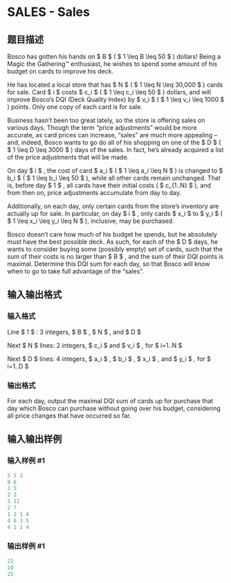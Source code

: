 # SALES - Sales

## 题目描述

Bosco has gotten his hands on $ B $ ( $ 1 \leq B \leq 50 $ ) dollars! Being a Magic the Gathering™ enthusiast, he wishes to spend some amount of his budget on cards to improve his deck.

He has located a local store that has $ N $ ( $ 1 \leq N \leq 30,000 $ ) cards for sale. Card $ i $ costs $ c_i $ ( $ 1 \leq c_i \leq&nbsp;50 $ ) dollars, and will improve Bosco’s DQI (Deck Quality Index) by $ v_i $ ( $ 1 \leq v_i \leq&nbsp;1000 $ ) points. Only one copy of each card is for sale.

Business hasn’t been too great lately, so the store is offering sales on various days. Though the term “price adjustments” would be more accurate, as card prices can increase, “sales” are much more appealing – and, indeed, Bosco wants to go do all of his shopping on one of the $ D $ ( $ 1 \leq D \leq 3000 $ ) days of the sales. In fact, he’s already acquired a list of the price adjustments that will be made.

On day $ i $ , the cost of card $ a_i $ ( $ 1 \leq a_i \leq&nbsp;N $ ) is changed to $ b_i $ ( $ 1 \leq b_i \leq&nbsp;50 $ ), while all other cards remain unchanged. That is, before day $ 1 $ , all cards have their initial costs ( $ c_{1..N} $ ), and from then on, price adjustments accumulate from day to day.

Additionally, on each day, only certain cards from the store’s inventory are actually up for sale. In particular, on day $ i $ , only cards $ x_i $ to $ y_i $ ( $ 1 \leq x_i \leq y_i \leq N $ ), inclusive, may be purchased.

Bosco doesn’t care how much of his budget he spends, but he absolutely must have the best possible deck. As such, for each of the $ D $ days, he wants to consider buying some (possibly empty) set of cards, such that the sum of their costs is no larger than $ B $ , and the sum of their DQI points is maximal. Determine this DQI sum for each day, so that Bosco will know when to go to take full advantage of the “sales”.

## 输入输出格式

### 输入格式

Line $ 1 $ : 3 integers, $ B $ , $ N $ , and $ D $

Next $ N $ lines: 2 integers, $ c_i $ and $ v_i $ , for $ i=1..N $

Next $ D $ lines: 4 integers, $ a_i $ , $ b_i $ , $ x_i $ , and $ y_i $ , for $ i=1..D $

### 输出格式

For each day, output the maximal DQI sum of cards up for purchase that day which Bosco can purchase without going over his budget, considering all price changes that have occurred so far.

## 输入输出样例

### 输入样例 #1

```cpp
5 5 3
9 6
1 5
2 3
3 11
2 7
1 1 1 4
4 6 3 5
4 1 1 4
```


### 输出样例 #1

```cpp
22
10
25
```


